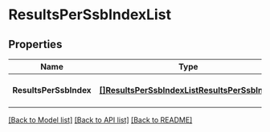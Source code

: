 # ResultsPerSsbIndexList

## Properties
Name | Type | Description | Notes
------------ | ------------- | ------------- | -------------
**ResultsPerSsbIndex** | [**[]ResultsPerSsbIndexListResultsPerSsbIndex**](ResultsPerSsbIndexList_resultsPerSsbIndex.md) |  | [optional] [default to null]

[[Back to Model list]](../README.md#documentation-for-models) [[Back to API list]](../README.md#documentation-for-api-endpoints) [[Back to README]](../README.md)


